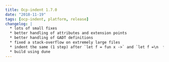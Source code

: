```yaml
---
title: Ocp-indent 1.7.0
date: "2018-11-19"
tags: [ocp-indent, platform, release]
changelog: |
  * lots of small fixes
  * better handling of attributes and extension points
  * better handling of GADT definitions
  * fixed a stack-overflow on extremely large files
  * indent the same (1 step) after `let f = fun x ->` and `let f =\n  fun x ->`
  * build using dune
---
```


